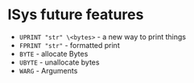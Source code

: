 # ISys future features

- `UPRINT "str" \<bytes>` - a new way to print things
- `FPRINT "str"` - formatted print
- `BYTE` - allocate Bytes
- `UBYTE` - unallocate bytes
- `WARG` - Arguments

